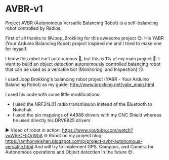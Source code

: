 # AVBR-v1
Project AVBR (Autonomous Versatile Balancing Robot) is a self-balancing robot controlled by Radios.

First of all thanks to  @Joop_Brokking  for this awesome project 😊. His YABR (Your Arduino Balancing Robot) project inspired me and I tried to make one for myself.

I know this robot isn't autonomous 🙁, but this is 1% of my main project 🙂. I want to build an object detection autonomously controlled balancing robot that can be used as a versatile bot (Monitoring, and Inspection) 😏.

I used Joop Brokking's balancing robot project (YABR - Your Arduino Balancing Robot) as my guide: http://www.brokking.net/yabr_main.html

I used his code with some little modifications:
- I used the NRF24L01 radio transmission instead of the Bluetooth to Nunchuk
- I used the pin mappings of A4988 drivers with my CNC Shield whereas he used directly his DRV8825 drivers

▶️ Video of robot in action: https://www.youtube.com/watch?v=WRrCFbOrWbA
🌐 Robot on my project blog: https://anthonykishan.blogspot.com/p/project-avbr-autonomous-versatile.html
And will try to implement GPS, Compass, and Camera for Autonomous operations and Object detection in the future 😊.
